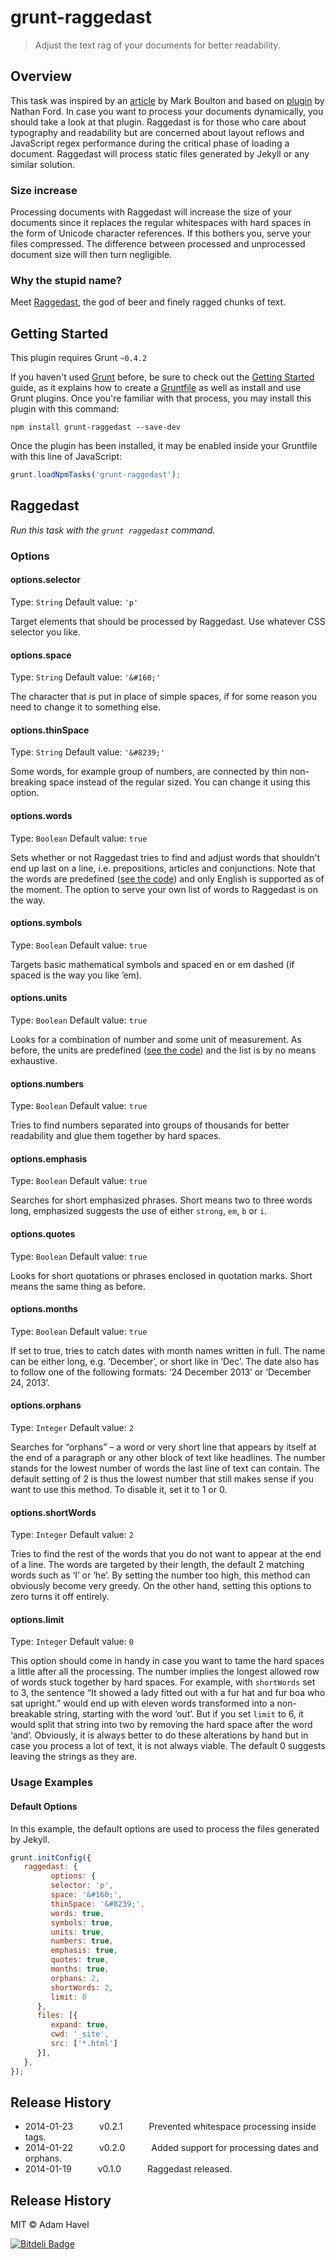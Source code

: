 # grunt-raggedast

> Adjust the text rag of your documents for better readability.

## Overview

This task was inspired by an [article](http://24ways.org/2013/run-ragged) by Mark Boulton and based on [plugin](https://github.com/nathanford/ragadjust) by Nathan Ford. In case you want to process your documents dynamically, you should take a look at that plugin. Raggedast is for those who care about typography and readability but are concerned about layout reflows and JavaScript regex performance during the critical phase of loading a document. Raggedast will process static files generated by Jekyll or any similar solution.

### Size increase

Processing documents with Raggedast will increase the size of your documents since it replaces the regular whitespaces with hard spaces in the form of Unicode character references. If this bothers you, serve your files compressed. The difference between processed and unprocessed document size will then turn negligible.

### Why the stupid name?

Meet [Raggedast](http://upload.wikimedia.org/wikipedia/commons/a/a0/New_granite_sculpture_of_Radegast.jpg), the god of beer and finely ragged chunks of text.

## Getting Started
This plugin requires Grunt `~0.4.2`

If you haven't used [Grunt](http://gruntjs.com/) before, be sure to check out the [Getting Started](http://gruntjs.com/getting-started) guide, as it explains how to create a [Gruntfile](http://gruntjs.com/sample-gruntfile) as well as install and use Grunt plugins. Once you're familiar with that process, you may install this plugin with this command:

```shell
npm install grunt-raggedast --save-dev
```

Once the plugin has been installed, it may be enabled inside your Gruntfile with this line of JavaScript:

```js
grunt.loadNpmTasks('grunt-raggedast');
```

## Raggedast

_Run this task with the `grunt raggedast` command._

### Options

#### options.selector
Type: `String`
Default value: `'p'`

Target elements that should be processed by Raggedast. Use whatever CSS selector you like.

#### options.space
Type: `String`
Default value: `'&#160;'`

The character that is put in place of simple spaces, if for some reason you need to change it to something else.

#### options.thinSpace
Type: `String`
Default value: `'&#8239;'`

Some words, for example group of numbers, are connected by thin non-breaking space instead of the regular sized. You can change it using this option.

#### options.words
Type: `Boolean`
Default value: `true`

Sets whether or not Raggedast tries to find and adjust words that shouldn't end up last on a line, i.e. prepositions, articles and conjunctions. Note that the words are predefined ([see the code](http://github.com/rizzenvrinn/grunt-raggedast/blob/master/tasks/raggedast.js#L17)) and only English is supported as of the moment. The option to serve your own list of words to Raggedast is on the way.

#### options.symbols
Type: `Boolean`
Default value: `true`

Targets basic mathematical symbols and spaced en or em dashed (if spaced is the way you like ’em).

#### options.units
Type: `Boolean`
Default value: `true`

Looks for a combination of number and some unit of measurement. As before, the units are predefined ([see the code](http://github.com/rizzenvrinn/grunt-raggedast/blob/master/tasks/raggedast.js#L19)) and the list is by no means exhaustive.

#### options.numbers
Type: `Boolean`
Default value: `true`

Tries to find numbers separated into groups of thousands for better readability and glue them together by hard spaces.

#### options.emphasis
Type: `Boolean`
Default value: `true`

Searches for short emphasized phrases. Short means two to three words long, emphasized suggests the use of either `strong`, `em`, `b` or `i`.

#### options.quotes
Type: `Boolean`
Default value: `true`

Looks for short quotations or phrases enclosed in quotation marks. Short means the same thing as before.

#### options.months
Type: `Boolean`
Default value: `true`

If set to true, tries to catch dates with month names written in full. The name can be either long, e.g. ‘December’, or short like in ‘Dec’. The date also has to follow one of the following formats: ‘24 December 2013’ or ‘December 24, 2013’.

#### options.orphans
Type: `Integer`
Default value: `2`

Searches for “orphans” – a word or very short line that appears by itself at the end of a paragraph or any other block of text like headlines. The number stands for the lowest number of words the last line of text can contain. The default setting of 2 is thus the lowest number that still makes sense if you want to use this method. To disable it, set it to 1 or 0.

#### options.shortWords
Type: `Integer`
Default value: `2`

Tries to find the rest of the words that you do not want to appear at the end of a line. The words are targeted by their length, the default 2 matching words such as ‘I’ or ‘he’. By setting the number too high, this method can obviously become very greedy. On the other hand, setting this options to zero turns it off entirely.

#### options.limit
Type: `Integer`
Default value: `0`

This option should come in handy in case you want to tame the hard spaces a little after all the processing. The number implies the longest allowed row of words stuck together by hard spaces. For example, with `shortWords` set to 3, the sentence “It showed a lady fitted out with a fur hat and fur boa who sat upright.” would end up with eleven words transformed into a non-breakable string, starting with the word ‘out’. But if you set `limit` to 6, it would split that string into two by removing the hard space after the word ‘and’. Obviously, it is always better to do these alterations by hand but in case you process a lot of text, it is not always viable. The default 0 suggests leaving the strings as they are.

### Usage Examples

#### Default Options
In this example, the default options are used to process the files generated by Jekyll.

```js
grunt.initConfig({
   raggedast: {
         options: {
         selector: 'p',
         space: '&#160;',
         thinSpace: '&#8239;',
         words: true, 
         symbols: true,
         units: true,
         numbers: true,
         emphasis: true,
         quotes: true,
         months: true,
         orphans: 2,
         shortWords: 2,
         limit: 0
      },
      files: [{
         expand: true,
         cwd: '_site',
         src: ['*.html']
      }],
   },
});
```

## Release History

* 2014-01-23   v0.2.1   Prevented whitespace processing inside tags.
* 2014-01-22   v0.2.0   Added support for processing dates and orphans.
* 2014-01-19   v0.1.0   Raggedast released.

## Release History

MIT © Adam Havel


[![Bitdeli Badge](https://d2weczhvl823v0.cloudfront.net/rizzenvrinn/grunt-raggedast/trend.png)](https://bitdeli.com/free "Bitdeli Badge")

